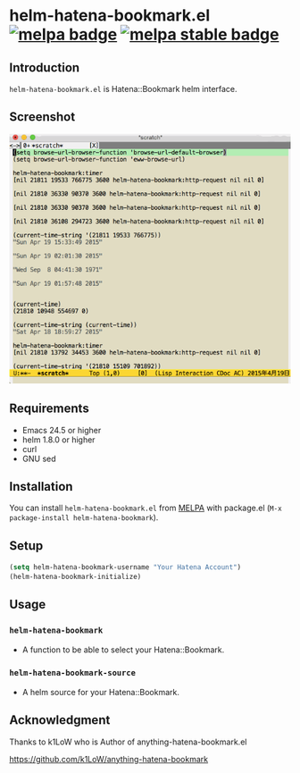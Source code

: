 # helm-hatena-bookmark.el [![melpa badge][melpa-badge]][melpa-link] [![melpa stable badge][melpa-stable-badge]][melpa-stable-link]

## Introduction

`helm-hatena-bookmark.el` is Hatena::Bookmark helm interface.

## Screenshot

![helm-hatena-bookmark](image/helm-hatena-bookmark.gif)

## Requirements

* Emacs 24.5 or higher
* helm 1.8.0 or higher
* curl
* GNU sed

## Installation

You can install `helm-hatena-bookmark.el` from [MELPA](https://github.com/milkypostman/melpa.git) with package.el (`M-x package-install helm-hatena-bookmark`).

## Setup

```lisp
(setq helm-hatena-bookmark-username "Your Hatena Account")
(helm-hatena-bookmark-initialize)
```

## Usage

### `helm-hatena-bookmark`

* A function to be able to select your Hatena::Bookmark.

### `helm-hatena-bookmark-source`

* A helm source for your Hatena::Bookmark.

## Acknowledgment

Thanks to k1LoW who is Author of anything-hatena-bookmark.el

https://github.com/k1LoW/anything-hatena-bookmark

[melpa-link]: http://melpa.org/#/helm-hatena-bookmark
[melpa-stable-link]: http://stable.melpa.org/#/helm-hatena-bookmark
[melpa-badge]: http://melpa.org/packages/helm-hatena-bookmark-badge.svg
[melpa-stable-badge]: http://stable.melpa.org/packages/helm-hatena-bookmark-badge.svg
